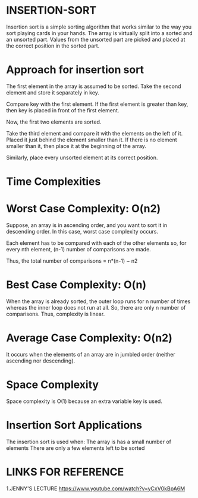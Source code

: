 # INSERTION-SORT

Insertion sort is a simple sorting algorithm that works similar to the way you sort playing cards in your hands. The array is virtually split into a sorted and an unsorted part. Values from the unsorted part are picked and placed at the correct position in the sorted part.

# Approach for insertion sort

The first element in the array is assumed to be sorted. Take the second element and store it separately in key.

Compare key with the first element. If the first element is greater than key, then key is placed in front of the first element.





Now, the first two elements are sorted.

Take the third element and compare it with the elements on the left of it. Placed it just behind the element smaller than it. If there is no element smaller than it, then place it at the beginning of the array.



Similarly, place every unsorted element at its correct position.



# Time Complexities
#  Worst Case Complexity: O(n2)

Suppose, an array is in ascending order, and you want to sort it in descending order. In this case, worst case complexity occurs.

Each element has to be compared with each of the other elements so, for every nth element, (n-1) number of comparisons are made.

Thus, the total number of comparisons = n*(n-1) ~ n2


#  Best Case Complexity: O(n)


When the array is already sorted, the outer loop runs for n number of times whereas the inner loop does not run at all. So, there are only n number of comparisons. Thus, complexity is linear.


#  Average Case Complexity: O(n2)


It occurs when the elements of an array are in jumbled order (neither ascending nor descending).



# Space Complexity

Space complexity is O(1) because an extra variable key is used.


# Insertion Sort Applications
The insertion sort is used when:
The array is has a small number of elements
There are only a few elements left to be sorted



# LINKS FOR REFERENCE
1.JENNY'S LECTURE
https://www.youtube.com/watch?v=yCxV0kBpA6M

